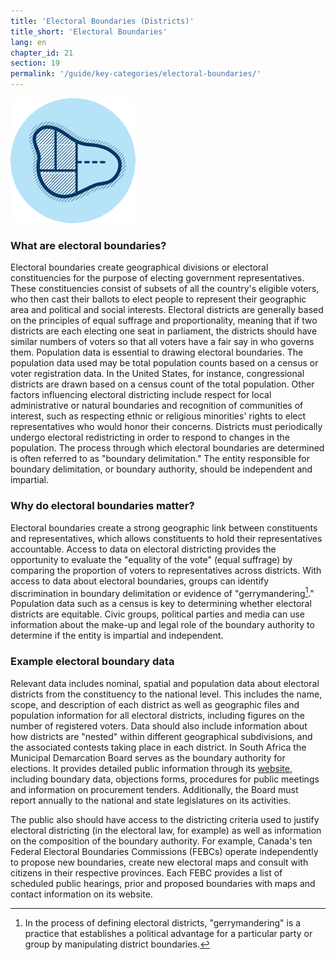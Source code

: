 ```yaml
---
title: 'Electoral Boundaries (Districts)'
title_short: 'Electoral Boundaries'
lang: en
chapter_id: 21
section: 19
permalink: '/guide/key-categories/electoral-boundaries/'
---
```


![Electoral Boundaries](/assets/images/inventory/categories/electoral-boundaries.png)

### What are electoral boundaries?

Electoral boundaries create geographical divisions or electoral constituencies for the purpose of electing government representatives. These constituencies consist of subsets of all the country's eligible voters, who then cast their ballots to elect people to represent their geographic area and political and social interests. Electoral districts are generally based on the principles of equal suffrage and proportionality, meaning that if two districts are each electing one seat in parliament, the districts should have similar numbers of voters so that all voters have a fair say in who governs them. Population data is essential to drawing electoral boundaries. The population data used may be total population counts based on a census or voter registration data. In the United States, for instance, congressional districts are drawn based on a census count of the total population. Other factors influencing electoral districting include respect for local administrative or natural boundaries and recognition of communities of interest, such as respecting ethnic or religious minorities' rights to elect representatives who would honor their concerns. Districts must periodically undergo electoral redistricting in order to respond to changes in the population. The process through which electoral boundaries are determined is often referred to as "boundary delimitation." The entity responsible for boundary delimitation, or boundary authority, should be independent and impartial.

### Why do electoral boundaries matter?

Electoral boundaries create a strong geographic link between constituents and representatives, which allows constituents to hold their representatives accountable. Access to data on electoral districting provides the opportunity to evaluate the "equality of the vote" (equal suffrage) by comparing the proportion of voters to representatives across districts. With access to data about electoral boundaries, groups can identify discrimination in boundary delimitation or evidence of "gerrymandering[^1]." Population data such as a census is key to determining whether electoral districts are equitable. Civic groups, political parties and media can use information about the make-up and legal role of the boundary authority to determine if the entity is impartial and independent.

### Example electoral boundary data

Relevant data includes nominal, spatial and population data about electoral districts from the constituency to the national level. This includes the name, scope, and description of each district as well as geographic files and population information for all electoral districts, including figures on the number of registered voters. Data should also include information about how districts are "nested" within different geographical subdivisions, and the associated contests taking place in each district. In South Africa the Municipal Demarcation Board serves as the boundary authority for elections. It provides detailed public information through its [website](http://www.demarcation.org.za/), including boundary data, objections forms, procedures for public meetings and information on procurement tenders. Additionally, the Board must report annually to the national and state legislatures on its activities.

The public also should have access to the districting criteria used to justify electoral districting (in the electoral law, for example) as well as information on the composition of the boundary authority. For example, Canada's ten Federal Electoral Boundaries Commissions (FEBCs) operate independently to propose new boundaries, create new electoral maps and consult with citizens in their respective provinces. Each FEBC provides a list of scheduled public hearings, prior and proposed boundaries with maps and contact information on its website.

[^1]: In the process of defining electoral districts, "gerrymandering" is a practice that establishes a political advantage for a particular party or group by manipulating district boundaries.
